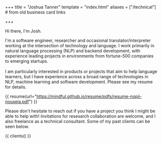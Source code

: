 +++
title = "Joshua Tanner"
template = "index.html"
aliases = ["/technical"] # from old business card links

+++

Hi there, I'm Josh. 

I'm a software engineer, researcher and occasional translator/interpreter working at the intersection of technology and language. I work primarily in natural language processing (NLP) and backend development, with experience leading projects in environments from fortune-500 companies to emerging startups. 
<br/><br>
I am particularly interested in products or projects that aim to help language learners, but I have experience across a broad range of technologies in NLP, machine learning and software development. Please see my resume for details.

{{ resume(url="https://mindful.github.io/resume/pdfs/resume-nopii-nouseja.pdf") }}

Please don't hesitate to reach out if you have a project you think I might be able to help with! Invitations for resesarch collaboration are welcome, and I also freelance as a technical consultant. Some of my past clients can be seen below.

{{ clients() }}

